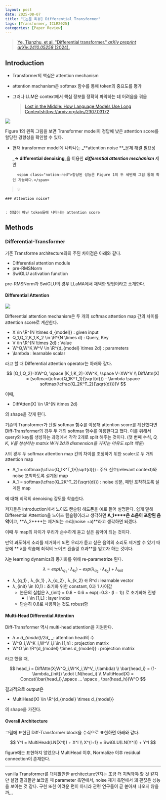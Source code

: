 ```yaml
---
layout: post
date: 2025-08-07
title: "[논문 리뷰] Differential Transformer"
tags: [Transformer, ICLR2025]
categories: [Paper Review]
---
```


> [Ye, Tianzhu, et al. "Differential transformer." ](https://arxiv.org/abs/2410.05258)[_arXiv preprint arXiv:2410.05258_](https://arxiv.org/abs/2410.05258)[ (2024).](https://arxiv.org/abs/2410.05258)



## Introduction

- Transformer의 핵심은 attention mechanism
- attention machanism은 softmax 함수를 통해 token의 중요도를 평가
- 그러나 LLM은 context에서 핵심 정보를 정확히 파악하는 데 어려움을 겪음

	> [Lost in the Middle: How Language Models Use Long Contextshttps://arxiv.org/abs/2307.03172](https://arxiv.org/abs/2307.03172)


![](https://prod-files-secure.s3.us-west-2.amazonaws.com/542b861c-36a8-4051-84e5-8804b6728dba/9083ea56-691a-4752-ae26-47f403431ac8/image.png?X-Amz-Algorithm=AWS4-HMAC-SHA256&X-Amz-Content-Sha256=UNSIGNED-PAYLOAD&X-Amz-Credential=ASIAZI2LB4667JNNORLQ%2F20250907%2Fus-west-2%2Fs3%2Faws4_request&X-Amz-Date=20250907T160107Z&X-Amz-Expires=3600&X-Amz-Security-Token=IQoJb3JpZ2luX2VjEDwaCXVzLXdlc3QtMiJGMEQCICjpPOcAkj6mOH%2Bj8H7RPf47FE6nZw6llMUMyP%2BXcvAhAiByjMZgbEsWMd2puxnwziA93CWDTNIos814UXE6dwmzSSqIBAil%2F%2F%2F%2F%2F%2F%2F%2F%2F%2F8BEAAaDDYzNzQyMzE4MzgwNSIM%2BGNq8CQwLPwNz61pKtwDqMhUQGb6to46mHT%2BXXJDLfGK0IG6u7mENRRYFEPqHrtZhIRKfmJ2aO%2BIpcOXeeQKAcXDfba97cVYaCswDKi%2BBWPuYvTfj26g8%2BS%2F2g9Bp3NWLOU8T3sVO%2BiKxIGwWziXPjxYVpj0MQdq74Tt6%2BJE8tPmNZrB9Ajbzl%2BFZo0EQLwCJ283kWfgZOGcXCHd6ZogEdY4IW7fkR2afN8Jb%2FM1g4DHrepiafBLAoxJByi6IEptd2Q5JKFR9ACxGrmlBThcAmT5wZuNdj%2FPD7eqA%2FrAR%2Fi%2FYXA%2Bk5PH5iDIyjZmzw%2BsqG15zSeYY%2BXFDaceLsilVY9jJIM%2F1Sv6RZJD%2BnLTWnfWuNM%2Fy6QrKUUwE4bsjzYnMlIOuQsy2k7G3nqnAW520iJeNhy%2BjOr6yzNwn8x8Id2dxa8lP4UetQuJtPOyh9MqI9n6p3dB8veZvljD7MUIZ8jY9V5073k6kAJeL8XbIZb5u2nkj9XrFh07OMG6MKCMhGfVM5F0r9k6cm1re3sANNnpFWBFbQ4iYqQnq1u%2BhlgO7xNHG2hWUUi40uEjgIKUdr89juRQd6mXsSYlo0WfucBQ7hpbO2onp83zptiRKPwFs9hMSDIripIi7kihU5dEhJxHu4LtM5TBebkwvub1xQY6pgGLoxrmQZI2K3gTUa3%2Fk7%2Fq0cwh4%2Bg0MCaUPAjuo%2F7xRUcBL2hLqbByUHa2gRDMsbXYi5jfoCNpr4TGVZqvi6MjTR%2BY4VXNwkHjaaRDhYCr4p4kVjy9NIAhGZO6pRD6BZ2m5AIehNo3Ibm0dRxcbIDjvUKl%2FLXAXaA%2FFWN27PNZ7DHIQ94mrkPO7x9x9BsQo0ZA%2BROXMeObsz3SVAsujxxcMvmsYTX4&X-Amz-Signature=4d82b71f29e4b6dc7f71159baad302c7d3978e6f3937e77273c075af4630b3bc&X-Amz-SignedHeaders=host&x-amz-checksum-mode=ENABLED&x-id=GetObject)


Figure 1의 왼쪽 그림을 보면 Transformer model이 정답에 낮은 attention score를 할당한 경향성을 확인할 수 있다.

- 현재 transformer model에 나타나는 _**attention noise **_문제 해결 필요성

	_**→ differential denoising**_을 이용한 _**differential attention mechanism**_ 제안


		<span class="notion-red">향상된 성능은 Figure 1의 두 세번째 그림 통해 확인 가능하다.</span>


> 💡 


	### Attention noise?


	: 정답이 아닌 token들에 나타나는 attention score



## Methods



### Differential-Transformer


기존 Transforme architecture와의 주된 차이점은 아래와 같다.

- Differential attention module
- pre-RMSNorm
- SwiGLU activation function

pre-RMSNorm과 SwiGLU의 경우 LLaMA에서 채택한 방법이라고 소개한다.



#### Differential Attention


![](https://prod-files-secure.s3.us-west-2.amazonaws.com/542b861c-36a8-4051-84e5-8804b6728dba/116d70b2-1963-4810-9167-f4c7d8a06e8f/image.png?X-Amz-Algorithm=AWS4-HMAC-SHA256&X-Amz-Content-Sha256=UNSIGNED-PAYLOAD&X-Amz-Credential=ASIAZI2LB4667JNNORLQ%2F20250907%2Fus-west-2%2Fs3%2Faws4_request&X-Amz-Date=20250907T160107Z&X-Amz-Expires=3600&X-Amz-Security-Token=IQoJb3JpZ2luX2VjEDwaCXVzLXdlc3QtMiJGMEQCICjpPOcAkj6mOH%2Bj8H7RPf47FE6nZw6llMUMyP%2BXcvAhAiByjMZgbEsWMd2puxnwziA93CWDTNIos814UXE6dwmzSSqIBAil%2F%2F%2F%2F%2F%2F%2F%2F%2F%2F8BEAAaDDYzNzQyMzE4MzgwNSIM%2BGNq8CQwLPwNz61pKtwDqMhUQGb6to46mHT%2BXXJDLfGK0IG6u7mENRRYFEPqHrtZhIRKfmJ2aO%2BIpcOXeeQKAcXDfba97cVYaCswDKi%2BBWPuYvTfj26g8%2BS%2F2g9Bp3NWLOU8T3sVO%2BiKxIGwWziXPjxYVpj0MQdq74Tt6%2BJE8tPmNZrB9Ajbzl%2BFZo0EQLwCJ283kWfgZOGcXCHd6ZogEdY4IW7fkR2afN8Jb%2FM1g4DHrepiafBLAoxJByi6IEptd2Q5JKFR9ACxGrmlBThcAmT5wZuNdj%2FPD7eqA%2FrAR%2Fi%2FYXA%2Bk5PH5iDIyjZmzw%2BsqG15zSeYY%2BXFDaceLsilVY9jJIM%2F1Sv6RZJD%2BnLTWnfWuNM%2Fy6QrKUUwE4bsjzYnMlIOuQsy2k7G3nqnAW520iJeNhy%2BjOr6yzNwn8x8Id2dxa8lP4UetQuJtPOyh9MqI9n6p3dB8veZvljD7MUIZ8jY9V5073k6kAJeL8XbIZb5u2nkj9XrFh07OMG6MKCMhGfVM5F0r9k6cm1re3sANNnpFWBFbQ4iYqQnq1u%2BhlgO7xNHG2hWUUi40uEjgIKUdr89juRQd6mXsSYlo0WfucBQ7hpbO2onp83zptiRKPwFs9hMSDIripIi7kihU5dEhJxHu4LtM5TBebkwvub1xQY6pgGLoxrmQZI2K3gTUa3%2Fk7%2Fq0cwh4%2Bg0MCaUPAjuo%2F7xRUcBL2hLqbByUHa2gRDMsbXYi5jfoCNpr4TGVZqvi6MjTR%2BY4VXNwkHjaaRDhYCr4p4kVjy9NIAhGZO6pRD6BZ2m5AIehNo3Ibm0dRxcbIDjvUKl%2FLXAXaA%2FFWN27PNZ7DHIQ94mrkPO7x9x9BsQo0ZA%2BROXMeObsz3SVAsujxxcMvmsYTX4&X-Amz-Signature=1032b4b98c413d25aaef30160a0707492df8d7a7d6abf613dd7603a10dcb6cdf&X-Amz-SignedHeaders=host&x-amz-checksum-mode=ENABLED&x-id=GetObject)


Differential attention mechanism은 두 개의 softmax attention map 간의 차이를 attention score로 계산한다.

- X \in \R^{N \times d\_{model}} : given input
- Q\_1,Q\_2,K\_1,K\_2 \in \R^{N \times d} : Query, Key
- V \in \R^{N \times 2d} : Value
- W^Q,W^K,W^V \in \R^{d\_{model} \times 2d} : parameters
- \lambda : learnable scalar

라고 할 때 Differential attention operator는 아래와 같다.


$$
[Q_1;Q_2]=XW^Q, \space [K_1;K_2]=XW^K, \space V=XW^V \\
DiffAttn(X) = (softmax(\cfrac{Q_1K^T_1}{\sqrt{d}}) - \lambda \space softmax(\cfrac{Q_2K^T_2}{\sqrt{d}}))V
$$


이때,

- DiffAtten(X) \in \R^{N \times 2d}

의 shape을 갖게 된다.


기존의 Transformer가 단일 softmax 함수를 이용해 attention score를 계산했다면 Diff-Transformer의 경우 두 개의 softmax 함수를 이용한다고 했다. 이를 위해서 query와 key를 생성하는 과정에서 각각 2개로 split 해주는 것이다. <span class="notion-red">(첫 번째 수식, </span><span class="notion-red">_Q, K, V를 생성하는 matrix W가 2d의 dismension을 가지는 이유도 split 때문_</span><span class="notion-red">)</span>


 λ의 경우 두 softmax attention map 간의 차이를 조정하기 위한 scaler로 두 개의 attention map

- A\_1 = softmax(\cfrac{Q\_1K^T\_1}{\sqrt{d}}) : 주요 신호(relevant context)와 noise 포착하도록 설계된 map
- A\_1 = softmax(\cfrac{Q\_2K^T\_2}{\sqrt{d}}) : noise 성분, 패턴 포착하도록 설계된 map 

에 대해 최적의 denoising 강도를 학습한다.


저자들은 introduction에서 노이즈 캔슬링 헤드폰을 예로 들어 설명한다. 쉽게 말해 Differential Attention을 노이즈 캔슬링이라고 생각하면 **A\_1****은 소음이 포함된 음악**이고, **A\_2****는 제거되는 소리(noise +a)**라고 생각하면 되겠다. 


이때 두 map의 차이가 우리가 순수하게 듣고 싶은 음악이 되는 것이다. 


만약 과도하게 소리를 제거하게 되면 우리가 듣고 싶은 음악의 소리도 제거할 수 있기 때문에 ** λ를 학습해 최적의 노이즈 캔슬링 효과**를 얻고자 하는 것이다.


λ는 learning dynamics와 동기화를 위해 re-parametrize 된다.


$$
\lambda = exp(\lambda_{q_1} \cdot \lambda_{k_1}) - exp(\lambda_{q_2} \cdot \lambda_{k_2}) + \lambda_{init}
$$

- λ\_{q\_1} , λ\_{k\_1} , λ\_{q\_2} , λ\_{k\_2} ∈ R^d : learnable vector
- λ\_{init} \in (0,1) : 초기화 위한 constant, 0과 1 사이값
	- 논문의 실험은 λ\_{init} = 0.8 − 0.6 × exp(−0.3 · (l − 1)) 로 초기화해 진행
		- l \in [1,L] : layer index
	- 단순히 0.8로 사용하는 것도 robust함


#### **Multi-Head Differential Attention**


Diff-Transformer 역시 multi-head attention을 지원한다.

- _h = d\_{model}/2d__ _: attention head의 수
- W^Q\_i,W^K\_i,W^V\_i,i \in [1,h] : projection matrix
- W^O \in \R^{d\_{model} \times d\_{model}} : projection matrix

라고 했을 때,


$$
head_i = DiffAttn(X;W^Q_i,W^K_i,W^V_i,\lambda) \\
\bar{head_i} = (1-\lambda_{init}) \cdot LN(head_i) \\
MultiHead(X) = Concat(\bar{head_i},\space ... \space , \bar{head_h})W^O
$$


결과적으로 output은

- MultiHead(X) \in \R^{d\_{model} \times d\_{model}}

의 shape을 가진다.



#### Overall Architecture


그림에 표현된 Diff-Transformer block을 수식으로 표현하면 아래와 같다.


$$
Y^l = MultiHead(LN(X^l)) + X^l \\
X^{l+1} = SwiGLU(LN(Y^l)) + Y^l
$$


figure에는 표현하지 않았으나 MultiHead 이후, Normalize 이후 residual connection이 존재한다.


---


vanilla Transformer를 대체할만한 architecture인지는 조금 더 지켜봐야 할 것 같지만 실험 결과들만 보았을 때 parameter 측면에서, noise 제거 측면에서 꽤 괜찮은 성능을 보이는 것 같다. 구현 또한 어려운 편이 아니라 관련 연구들이 곧 쏟아져 나오지 않을까,,,


